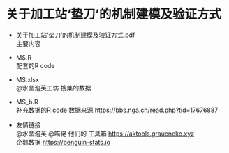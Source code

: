 
 # 关于加工站‘垫刀’的机制建模及验证方式
 
 - 关于加工站‘垫刀’的机制建模及验证方式.pdf  
   主要内容
 
 - MS.R  
   配套的R code
 
 - MS.xlsx  
   @水晶泡芙工坊 搜集的数据

 - MS_b.R  
   补充数据的R code
   数据来源 https://bbs.nga.cn/read.php?tid=17676887  

 - 友情链接  
   @水晶泡芙 @喵佬 他们的 工具箱 https://aktools.graueneko.xyz  
   企鹅数据 https://penguin-stats.io  
